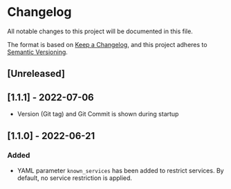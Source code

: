 # Changelog
All notable changes to this project will be documented in this file.

The format is based on [Keep a Changelog](https://keepachangelog.com/en/1.0.0/),
and this project adheres to [Semantic Versioning](https://semver.org/spec/v2.0.0.html).

## [Unreleased]

## [1.1.1] - 2022-07-06
- Version (Git tag) and Git Commit is shown during startup

## [1.1.0] - 2022-06-21
### Added
- YAML parameter `known_services` has been added to restrict services. By default, no service restriction is applied.